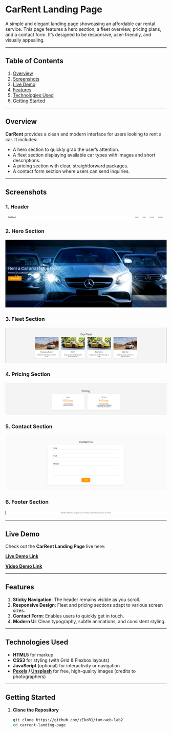# CarRent Landing Page

A simple and elegant landing page showcasing an affordable car rental service. This page features a hero section, a fleet overview, pricing plans, and a contact form. It’s designed to be responsive, user-friendly, and visually appealing.

---

## Table of Contents

1. [Overview](#overview)
2. [Screenshots](#screenshots)
3. [Live Demo](#live-demo)
4. [Features](#features)
5. [Technologies Used](#technologies-used)
6. [Getting Started](#getting-started)

---

## Overview

**CarRent** provides a clean and modern interface for users looking to rent a car. It includes:
- A hero section to quickly grab the user’s attention.
- A fleet section displaying available car types with images and short descriptions.
- A pricing section with clear, straightforward packages.
- A contact form section where users can send inquiries.

---

## Screenshots

### 1. Header
![img_4.png](img_4.png)

### 2. Hero Section
![img.png](img.png)

### 3. Fleet Section
![img_1.png](img_1.png)

### 4. Pricing Section
![img_2.png](img_2.png)

### 5. Contact Section
![img_3.png](img_3.png)

### 6. Footer Section
![img_5.png](img_5.png)


---

## Live Demo

Check out the **CarRent Landing Page** live here:  

[**Live Demo Link**](https://zekor1.github.io/tum-web-lab2/)  

[**Video Demo Link**](https://utm-my.sharepoint.com/:v:/g/personal/maxim_comarov_isa_utm_md/ETlZuSr0Y7ZJq6d8mDygcgsB-8UgF0f7UxW_wS1lO0Q3MQ?nav=eyJyZWZlcnJhbEluZm8iOnsicmVmZXJyYWxBcHAiOiJPbmVEcml2ZUZvckJ1c2luZXNzIiwicmVmZXJyYWxBcHBQbGF0Zm9ybSI6IldlYiIsInJlZmVycmFsTW9kZSI6InZpZXciLCJyZWZlcnJhbFZpZXciOiJNeUZpbGVzTGlua0NvcHkifX0&e=O3NpID)

---

## Features

1. **Sticky Navigation**: The header remains visible as you scroll.
2. **Responsive Design**: Fleet and pricing sections adapt to various screen sizes.
3. **Contact Form**: Enables users to quickly get in touch.
4. **Modern UI**: Clean typography, subtle animations, and consistent styling.

---

## Technologies Used

- **HTML5** for markup
- **CSS3** for styling (with Grid & Flexbox layouts)
- **JavaScript** (optional) for interactivity or navigation
- **[Pexels](https://www.pexels.com/) / [Unsplash](https://unsplash.com/)** for free, high-quality images (credits to photographers)

---

## Getting Started

1. **Clone the Repository**
   ```bash
   git clone https://github.com/zEkoR1/tum-web-lab2
   cd carrent-landing-page
